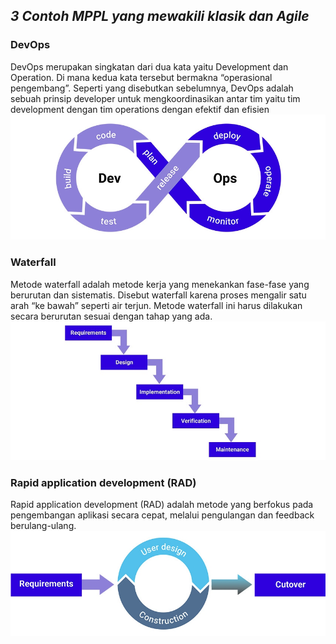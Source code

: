 ## *3 Contoh MPPL yang mewakili klasik dan Agile*

### DevOps
DevOps merupakan singkatan dari dua kata yaitu Development dan Operation. Di mana kedua kata tersebut bermakna “operasional pengembang”. Seperti yang disebutkan sebelumnya, DevOps adalah sebuah prinsip developer untuk mengkoordinasikan antar tim yaitu tim development dengan tim operations dengan efektif dan efisien
![devops-small](image/devops-small.jpg)


### Waterfall
Metode waterfall adalah metode kerja yang menekankan fase-fase yang berurutan dan sistematis. Disebut waterfall karena proses mengalir satu arah “ke bawah” seperti air terjun. Metode waterfall ini harus dilakukan secara berurutan sesuai dengan tahap yang ada.
![waterfall-development](image/waterfall-development.jpg)


### Rapid application development (RAD)
Rapid application development (RAD) adalah metode yang berfokus pada pengembangan aplikasi secara cepat, melalui pengulangan dan feedback berulang-ulang.
![rapidapplicationdevelopment-small](image/rapidapplicationdevelopment-small.jpg)
